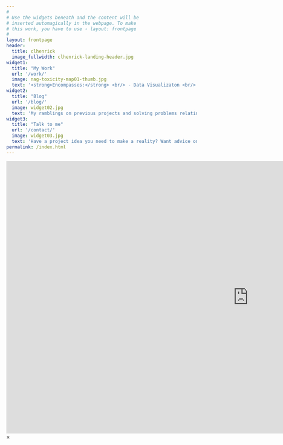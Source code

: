 ```yaml
---
#
# Use the widgets beneath and the content will be
# inserted automagically in the webpage. To make
# this work, you have to use › layout: frontpage
#
layout: frontpage
header:
  title: clhenrick
  image_fullwidth: clhenrick-landing-header.jpg
widget1:
  title: "My Work"
  url: '/work/'
  image: nag-toxicity-map01-thumb.jpg
  text: '<strong>Encompasses:</strong> <br/> - Data Visualizaton <br/> - Web Development<br/> - Cartographic Design<br/> - Open Source GIS<br/> - Data Wrangling'
widget2:
  title: "Blog"
  url: '/blog/'
  image: widget02.jpg
  text: 'My ramblings on previous projects and solving problems relating to the web, data, cartography, and design.' 
widget3:
  title: "Talk to me"
  url: '/contact/'
  image: widget03.jpg
  text: 'Have a project idea you need to make a reality? Want advice on how to take your data and create aesthetically pleasing visualizations? Need a custom mapping solution? Or just want to say hello?'
permalink: /index.html
---
```


<div id="videoModal" class="reveal-modal large" data-reveal="">
  <div class="flex-video widescreen vimeo" style="display: block;">
    <iframe width="1280" height="720" src="https://www.youtube.com/embed/3b5zCFSmVvU" frameborder="0" allowfullscreen></iframe>
  </div>
  <a class="close-reveal-modal">&#215;</a>
</div>
